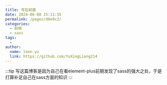 ```yaml
---
title: 写在前面
date: 2024-06-08 15:11:55
permalink: /pages/d0e9c2/
categories:
  - 前端
  - sass
tags:
  - 
author: 
  name: leon yu
  link: https://github.com/YuXingLiang214
---
```


:::tip
写这篇博客是因为自己在看element-plus前期发现了sass的强大之处，于是打算补足自己在sass方面的知识
:::

